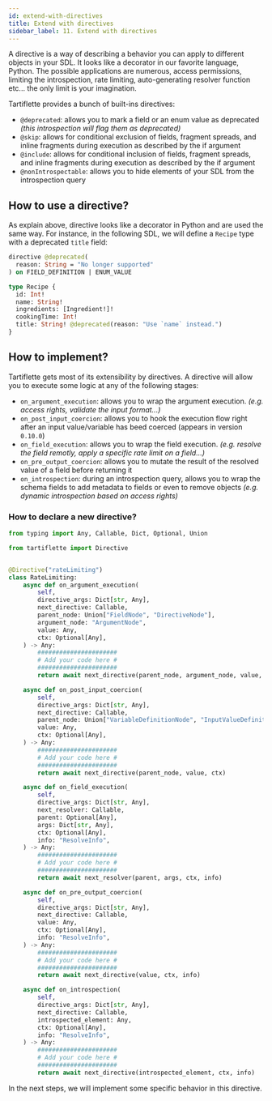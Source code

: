 ```yaml
---
id: extend-with-directives
title: Extend with directives
sidebar_label: 11. Extend with directives
---
```


A directive is a way of describing a behavior you can apply to different objects in your SDL. It looks like a decorator in our favorite language, Python. The possible applications are numerous, access permissions, limiting the introspection, rate limiting, auto-generating resolver function etc... the only limit is your imagination.

Tartiflette provides a bunch of built-ins directives:
* `@deprecated`: allows you to mark a field or an enum value as deprecated _(this introspection will flag them as deprecated)_
* `@skip`: allows for conditional exclusion of fields, fragment spreads, and inline fragments during execution as described by the if argument
* `@include`: allows for conditional inclusion of fields, fragment spreads, and inline fragments during execution as described by the if argument
* `@nonIntrospectable`: allows you to hide elements of your SDL from the introspection query

## How to use a directive?

As explain above, directive looks like a decorator in Python and are used the same way. For instance, in the following SDL, we will define a `Recipe` type with a deprecated `title` field:
```graphql
directive @deprecated(
  reason: String = "No longer supported"
) on FIELD_DEFINITION | ENUM_VALUE

type Recipe {
  id: Int!
  name: String!
  ingredients: [Ingredient!]!
  cookingTime: Int!
  title: String! @deprecated(reason: "Use `name` instead.")
}
```

## How to implement?

Tartiflette gets most of its extensibility by directives. A directive will allow you to execute some logic at any of the following stages:

* `on_argument_execution`: allows you to wrap the argument execution. _(e.g. access rights, validate the input format...)_
* `on_post_input_coercion`: allows you to hook the execution flow right after an input value/variable has beed coerced (appears in version `0.10.0`)
* `on_field_execution`: allows you to wrap the field execution. _(e.g. resolve the field remotly, apply a specific rate limit on a field...)_
* `on_pre_output_coercion`: allows you to mutate the result of the resolved value of a field before returning it
* `on_introspection`: during an introspection query, allows you to wrap the schema fields to add metadata to fields or even to remove objects _(e.g. dynamic introspection based on access rights)_

### How to declare a new directive?

```python
from typing import Any, Callable, Dict, Optional, Union

from tartiflette import Directive


@Directive("rateLimiting")
class RateLimiting:
    async def on_argument_execution(
        self,
        directive_args: Dict[str, Any],
        next_directive: Callable,
        parent_node: Union["FieldNode", "DirectiveNode"],
        argument_node: "ArgumentNode",
        value: Any,
        ctx: Optional[Any],
    ) -> Any:
        ######################
        # Add your code here #
        ######################
        return await next_directive(parent_node, argument_node, value, ctx)

    async def on_post_input_coercion(
        self,
        directive_args: Dict[str, Any],
        next_directive: Callable,
        parent_node: Union["VariableDefinitionNode", "InputValueDefinitionNode"],
        value: Any,
        ctx: Optional[Any],
    ) -> Any:
        ######################
        # Add your code here #
        ######################
        return await next_directive(parent_node, value, ctx)

    async def on_field_execution(
        self,
        directive_args: Dict[str, Any],
        next_resolver: Callable,
        parent: Optional[Any],
        args: Dict[str, Any],
        ctx: Optional[Any],
        info: "ResolveInfo",
    ) -> Any:
        ######################
        # Add your code here #
        ######################
        return await next_resolver(parent, args, ctx, info)

    async def on_pre_output_coercion(
        self,
        directive_args: Dict[str, Any],
        next_directive: Callable,
        value: Any,
        ctx: Optional[Any],
        info: "ResolveInfo",
    ) -> Any:
        ######################
        # Add your code here #
        ######################
        return await next_directive(value, ctx, info)

    async def on_introspection(
        self,
        directive_args: Dict[str, Any],
        next_directive: Callable,
        introspected_element: Any,
        ctx: Optional[Any],
        info: "ResolveInfo",
    ) -> Any:
        ######################
        # Add your code here #
        ######################
        return await next_directive(introspected_element, ctx, info)
```

In the next steps, we will implement some specific behavior in this directive.
